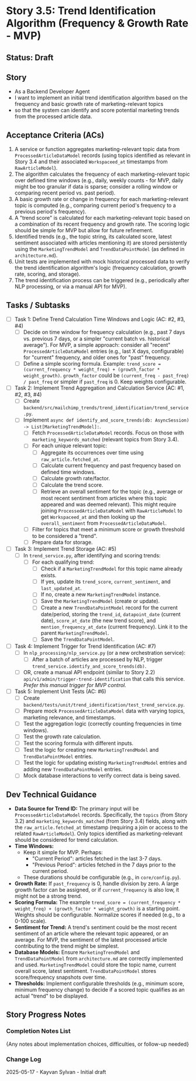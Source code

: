 # Story 3.5: Trend Identification Algorithm (Frequency & Growth Rate - MVP)

## Status: Draft

## Story

- As a Backend Developer Agent
- I want to implement an initial trend identification algorithm based on the frequency and basic growth rate of marketing-relevant topics
- so that the system can identify and score potential marketing trends from the processed article data.

## Acceptance Criteria (ACs)

1. A service or function aggregates marketing-relevant topic data from `ProcessedArticleDataModel` records (using topics identified as relevant in Story 3.4 and their associated `Workspaceed_at` timestamps from `RawArticleModel`).
2. The algorithm calculates the frequency of each marketing-relevant topic over defined time windows (e.g., daily, weekly counts - for MVP, daily might be too granular if data is sparse; consider a rolling window or comparing recent period vs. past period).
3. A basic growth rate or change in frequency for each marketing-relevant topic is computed (e.g., comparing current period's frequency to a previous period's frequency).
4. A "trend score" is calculated for each marketing-relevant topic based on a combination of its recent frequency and growth rate. The scoring logic should be simple for MVP but allow for future refinement.
5. Identified trends (e.g., the topic string, its calculated score, latest sentiment associated with articles mentioning it) are stored persistently using the `MarketingTrendModel` and `TrendDataPointModel` (as defined in `architecture.md`).
6. Unit tests are implemented with mock historical processed data to verify the trend identification algorithm's logic (frequency calculation, growth rate, scoring, and storage).
7. The trend identification process can be triggered (e.g., periodically after NLP processing, or via a manual API for MVP).

## Tasks / Subtasks

- [ ] Task 1: Define Trend Calculation Time Windows and Logic (AC: #2, #3, #4)
  - [ ] Decide on time window for frequency calculation (e.g., past 7 days vs. previous 7 days, or a simpler "current batch vs. historical average"). For MVP, a simple approach: consider all "recent" `ProcessedArticleDataModel` entries (e.g., last X days, configurable) for "current" frequency, and older ones for "past" frequency.
  - [ ] Define a simple scoring formula. Example: `trend_score = (current_frequency * weight_freq) + (growth_factor * weight_growth)`. `growth_factor` could be `(current_freq - past_freq) / past_freq` or simpler if `past_freq` is 0. Keep weights configurable.
- [ ] Task 2: Implement Trend Aggregation and Calculation Service (AC: #1, #2, #3, #4)
  - [ ] Create `backend/src/mailchimp_trends/trend_identification/trend_service.py`.
  - [ ] Implement `async def identify_and_score_trends(db: AsyncSession) -> List[MarketingTrendModel]:`.
    - [ ] Fetch `ProcessedArticleDataModel` records. Focus on those with `marketing_keywords_matched` (relevant topics from Story 3.4).
    - [ ] For each unique relevant topic:
      - [ ] Aggregate its occurrences over time using `raw_article.fetched_at`.
      - [ ] Calculate current frequency and past frequency based on defined time windows.
      - [ ] Calculate growth rate/factor.
      - [ ] Calculate the trend score.
      - [ ] Retrieve an overall sentiment for the topic (e.g., average or most recent sentiment from articles where this topic appeared and was deemed relevant). This might require joining `ProcessedArticleDataModel` with `RawArticleModel` to get `Workspaceed_at` and then looking up the `overall_sentiment` from `ProcessedArticleDataModel`.
    - [ ] Filter for topics that meet a minimum score or growth threshold to be considered a "trend".
    - [ ] Prepare data for storage.
- [ ] Task 3: Implement Trend Storage (AC: #5)
  - [ ] In `trend_service.py`, after identifying and scoring trends:
    - [ ] For each qualifying trend:
      - [ ] Check if a `MarketingTrendModel` for this topic name already exists.
      - [ ] If yes, update its `trend_score`, `current_sentiment`, and `last_updated_at`.
      - [ ] If no, create a new `MarketingTrendModel` instance.
      - [ ] Save the `MarketingTrendModel` (create or update).
      - [ ] Create a new `TrendDataPointModel` record for the current date/period, storing the `trend_id`, `datapoint_date` (current date), `score_at_date` (the new trend score), and `mention_frequency_at_date` (current frequency). Link it to the parent `MarketingTrendModel`.
      - [ ] Save the `TrendDataPointModel`.
- [ ] Task 4: Implement Trigger for Trend Identification (AC: #7)
  - [ ] In `nlp_processing/nlp_service.py` (or a new orchestration service):
    - [ ] After a batch of articles are processed by NLP, trigger `trend_service.identify_and_score_trends(db)`.
  - [ ] OR, create a manual API endpoint (similar to Story 2.2) `api/v1/admin/trigger-trend-identification` that calls this service. *Prefer this manual trigger for MVP control.*
- [ ] Task 5: Implement Unit Tests (AC: #6)
  - [ ] Create `backend/tests/unit/trend_identification/test_trend_service.py`.
  - [ ] Prepare mock `ProcessedArticleDataModel` data with varying topics, marketing relevance, and timestamps.
  - [ ] Test the aggregation logic (correctly counting frequencies in time windows).
  - [ ] Test the growth rate calculation.
  - [ ] Test the scoring formula with different inputs.
  - [ ] Test the logic for creating new `MarketingTrendModel` and `TrendDataPointModel` entries.
  - [ ] Test the logic for updating existing `MarketingTrendModel` entries and adding new `TrendDataPointModel` entries.
  - [ ] Mock database interactions to verify correct data is being saved.

## Dev Technical Guidance

- **Data Source for Trend ID:** The primary input will be `ProcessedArticleDataModel` records. Specifically, the `topics` (from Story 3.2) and `marketing_keywords_matched` (from Story 3.4) fields, along with the `raw_article.fetched_at` timestamp (requiring a join or access to the related `RawArticleModel`). Only topics identified as marketing-relevant should be considered for trend calculation.
- **Time Windows:**
  - Keep it simple for MVP. Perhaps:
    - "Current Period": articles fetched in the last 3-7 days.
    - "Previous Period": articles fetched in the 7 days prior to the current period.
  - These durations should be configurable (e.g., in `core/config.py`).
- **Growth Rate:** If `past_frequency` is 0, handle division by zero. A large growth factor can be assigned, or if `current_frequency` is also low, it might not be a strong trend.
- **Scoring Formula:** The example `trend_score = (current_frequency * weight_freq) + (growth_factor * weight_growth)` is a starting point. Weights should be configurable. Normalize scores if needed (e.g., to a 0-100 scale).
- **Sentiment for Trend:** A trend's sentiment could be the most recent sentiment of an article where the relevant topic appeared, or an average. For MVP, the sentiment of the latest processed article contributing to the trend might be simplest.
- **Database Models:** Ensure `MarketingTrendModel` and `TrendDataPointModel` from `architecture.md` are correctly implemented and used. `MarketingTrendModel` could store the topic name, current overall score, latest sentiment. `TrendDataPointModel` stores score/frequency snapshots over time.
- **Thresholds:** Implement configurable thresholds (e.g., minimum score, minimum frequency change) to decide if a scored topic qualifies as an actual "trend" to be displayed.

## Story Progress Notes

### Completion Notes List

{Any notes about implementation choices, difficulties, or follow-up needed}

### Change Log

2025-05-17 - Kayvan Sylvan - Initial draft
